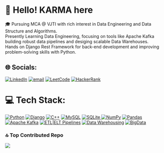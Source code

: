 # 👋 Hello! KARMA here 

🎓 Pursuing MCA @ VJTI with rich interest in Data Engineering and Data Structure and Algorithms.  \
Presently Learning Data Engineering, focusing on tools like Apache Kafka building robust data pipelines and desiging scalable Data Warehouses.  \
Hands on Django Rest Framework for back-end development and improving problem-solving skills with Python.  

## 🌐 Socials:
[![LinkedIn](https://img.shields.io/badge/LinkedIn-%230077B5.svg?logo=linkedin&logoColor=white)](https://linkedin.com/in/https://www.linkedin.com/in/shrinath-torangi) [![email](https://img.shields.io/badge/Email-D14836?logo=gmail&logoColor=white)](mailto:torangisb@gmail.com) 
[![LeetCode](https://img.shields.io/badge/LeetCode-FFA116?logo=leetcode&logoColor=white)](https://leetcode.com/u/karma-here/)
[![HackerRank](https://img.shields.io/badge/HackerRank-2EC866?logo=hackerrank&logoColor=white)](https://www.hackerrank.com/profile/karma_here)

# 💻 Tech Stack:
[![Python](https://img.shields.io/badge/python-3670A0?style=flat&logo=python&logoColor=ffdd54)]() [![Django](https://img.shields.io/badge/django-%23092E20.svg?style=flat&logo=django&logoColor=white)]() [![C++](https://img.shields.io/badge/c++-%2300599C.svg?style=flat&logo=c%2B%2B&logoColor=white)]() [![MySQL](https://img.shields.io/badge/mysql-4479A1.svg?style=flat&logo=mysql&logoColor=white)]() [![SQLite](https://img.shields.io/badge/sqlite-%2307405e.svg?style=flat&logo=sqlite&logoColor=white) ![NumPy](https://img.shields.io/badge/numpy-%23013243.svg?style=flat&logo=numpy&logoColor=white)]() [![Pandas](https://img.shields.io/badge/pandas-%23150458.svg?style=flat&logo=pandas&logoColor=white)]()
[![Apache Kafka](https://img.shields.io/badge/Apache%20Kafka-232F20?style=flat&logo=apache-kafka&logoColor=white)]() 
[![ETL|ELT Pipelines](https://img.shields.io/badge/ETL|ELT%20Pipelines-A800FF?style=flat&logoColor=white)]() 
[![Data Warehousing](https://img.shields.io/badge/Data%20Warehousing-4A90E2?style=flat&logoColor=white)]() 
[![BigData](https://img.shields.io/badge/Big%20Data-F28B00?style=flat&logoColor=white)]()



### 🔝 Top Contributed Repo
[![](https://github-contributor-stats.vercel.app/api?username=thetorangi&limit=5&theme=dark&combine_all_yearly_contributions=true)]()



<!-- Proudly created with GPRM ( https://gprm.itsvg.in ) -->
